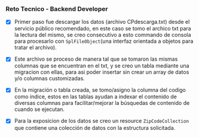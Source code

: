 ### Reto Tecnico - Backend Developer


- [x] Primer paso fue descargar los datos (archivo CPdescarga.txt) desde el servicio público recomendado, 
en este caso se tomo el archico txt para la lectura del mismo, se creo consecutivo a esto commando de consola para procesarlo 
con `SplFileObject`(una interfaz orientada a objetos para tratar el archivo).
- [x] Este archivo se proceso de manera tal que se tomaron las mismas columnas que se encuentran en el txt, 
y se creo un tabla mediante una migracion con ellas, para asi poder insertar sin crear un array de datos y/o columnas customizadas.
- [x] En la migración o tabla creada, se tomo/asigno la columna del codigo como índice, 
estos en las tablas ayudan a indexar el contenido de diversas columnas para facilitar/mejorar la búsquedas de contenido de cuando se ejecutan.
- [x] Para la exposicion de los datos se creo un resource `ZipCodeCollection` que contiene una colección de datos con la estructura solicitada. 

